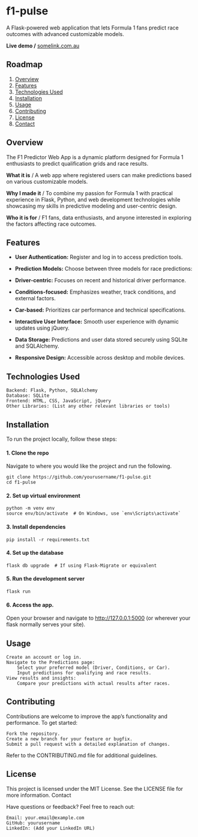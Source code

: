# f1-pulse

A Flask-powered web application that lets Formula 1 fans predict race outcomes with advanced customizable models.

**Live demo /** [somelink.com.au](somelink.com.au)

## Roadmap

1. [Overview](#overview)
2. [Features](#features)
3. [Technologies Used](#technologies-used)
4. [Installation](#installation)
5. [Usage](#usage)
6. [Contributing](#contributing)
7. [License](#license)
8. [Contact](#contact)

## Overview

The F1 Predictor Web App is a dynamic platform designed for Formula 1 enthusiasts to predict qualification grids and race results.

**What it is** / A web app where registered users can make predictions based on various customizable models.

**Why I made it** / To combine my passion for Formula 1 with practical experience in Flask, Python, and web development technologies while showcasing my skills in predictive modeling and user-centric design.

**Who it is for** / F1 fans, data enthusiasts, and anyone interested in exploring the factors affecting race outcomes.
    
## Features

* **User Authentication:** Register and log in to access prediction tools.
    
* **Prediction Models:** Choose between three models for race predictions:
    
* **Driver-centric:** Focuses on recent and historical driver performance.

* **Conditions-focused:** Emphasizes weather, track conditions, and external factors.

* **Car-based:** Prioritizes car performance and technical specifications.

* **Interactive User Interface:** Smooth user experience with dynamic updates using jQuery.

* **Data Storage:** Predictions and user data stored securely using SQLite and SQLAlchemy.

* **Responsive Design:** Accessible across desktop and mobile devices.

## Technologies Used

    Backend: Flask, Python, SQLAlchemy
    Database: SQLite
    Frontend: HTML, CSS, JavaScript, jQuery
    Other Libraries: (List any other relevant libraries or tools)

## Installation

To run the project locally, follow these steps:

#### 1. Clone the repo
Navigate to where you would like the project and run the following.

	git clone https://github.com/yourusername/f1-pulse.git  
	cd f1-pulse 

#### 2. Set up virtual environment

	python -m venv env  
	source env/bin/activate  # On Windows, use `env\Scripts\activate`  

#### 3. Install dependencies

	pip install -r requirements.txt  

#### 4. Set up the database

	flask db upgrade  # If using Flask-Migrate or equivalent  

#### 5. Run the development server

    flask run  

#### 6. Access the app.

Open your browser and navigate to http://127.0.0.1:5000 (or wherever your flask normally serves your site).

## Usage

    Create an account or log in.
    Navigate to the Predictions page:
        Select your preferred model (Driver, Conditions, or Car).
        Input predictions for qualifying and race results.
    View results and insights:
        Compare your predictions with actual results after races.

## Contributing

Contributions are welcome to improve the app’s functionality and performance. To get started:

    Fork the repository.
    Create a new branch for your feature or bugfix.
    Submit a pull request with a detailed explanation of changes.

Refer to the CONTRIBUTING.md file for additional guidelines.

## License

This project is licensed under the MIT License. See the LICENSE file for more information.
Contact

Have questions or feedback? Feel free to reach out:

    Email: your.email@example.com
    GitHub: yourusername
    LinkedIn: (Add your LinkedIn URL)
